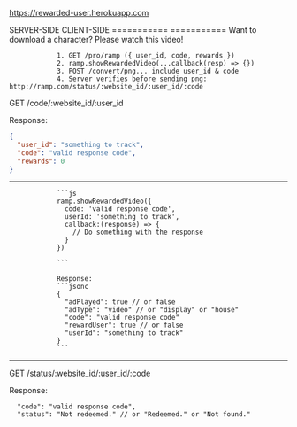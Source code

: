 https://rewarded-user.herokuapp.com

SERVER-SIDE			CLIENT-SIDE
===========			===========
				Want to download a character? Please watch this video!

				1. GET /pro/ramp ({ user_id, code, rewards })
				2. ramp.showRewardedVideo(...callback(resp) => {})
				3. POST /convert/png... include user_id & code
				4. Server verifies before sending png: http://ramp.com/status/:website_id/:user_id/:code

				

GET /code/:website_id/:user_id

Response:

```json
{
  "user_id": "something to track",
  "code": "valid response code",
  "rewards": 0
}
```
----

				```js
				ramp.showRewardedVideo({
				  code: 'valid response code',
				  userId: 'something to track',
				  callback:(response) => {
				    // Do something with the response
				  }
				})

				```

				Response:
				```jsonc
				{
				  "adPlayed": true // or false
				  "adType": "video" // or "display" or "house"
				  "code": "valid response code"
				  "rewardUser": true // or false
				  "userId": "something to track"
				}
				```

----

GET /status/:website_id/:user_id/:code

Response:

```jsonc
  "code": "valid response code",
  "status": "Not redeemed." // or "Redeemed." or "Not found."
```

